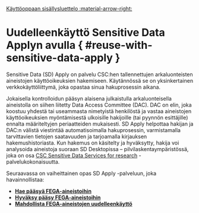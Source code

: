 [Käyttöoppaan sisällysluettelo :material-arrow-right:](sd-services-toc.md)

# Uudelleenkäyttö Sensitive Data Applyn avulla { #reuse-with-sensitive-data-apply }

Sensitive Data (SD) Apply on palvelu CSC:hen tallennettujen arkaluonteisten aineistojen käyttöoikeuksien hakemiseen. Käytännössä se on yksinkertainen verkkokäyttöliittymä, joka opastaa sinua hakuprosessin aikana.

Jokaisella kontrolloidun pääsyn alaisena julkaistulla arkaluonteisella aineistolla on siihen liitetty Data Access Committee (DAC). DAC on elin, joka koostuu yhdestä tai useammasta nimetyistä henkilöstä ja vastaa aineistojen käyttöoikeuksien myöntämisestä ulkoisille hakijoille (tai pyynnön esittäjille) ennalta määriteltyjen periaatteiden mukaisesti. SD Apply helpottaa hakijan ja DAC:n välistä viestintää automatisoimalla hakuprosessin, varmistamalla tarvittavien tietojen saatavuuden ja tarjoamalla kirjauksen hakemushistoriasta. Kun hakemus on käsitelty ja hyväksytty, hakija voi analysoida aineistoja suoraan SD Desktopissa – pilvilaskenta­ympäristössä, joka on osa [CSC Sensitive Data Services for research](https://research.csc.fi/sensitive-data-services-for-research) -palvelukokonaisuutta.

Seuraavassa on vaiheittainen opas SD Apply -palveluun, joka havainnollistaa: 

- **[Hae pääsyä FEGA-aineistoihin](./sd-apply-access.md)**
- **[Hyväksy pääsy FEGA-aineistoihin](./sd-apply-approval.md)**
- **[Mahdollista FEGA-aineistojen uudelleenkäyttö](./sd-apply-dac.md)**